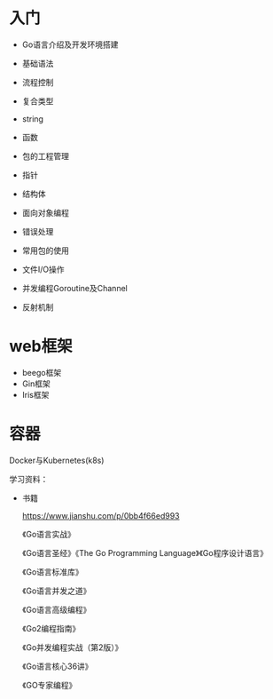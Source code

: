 # 入门

- Go语言介绍及开发环境搭建   

- 基础语法   

- 流程控制   

- 复合类型   

- string  

- 函数    

- 包的工程管理   

- 指针   

- 结构体   

- 面向对象编程   

- 错误处理   

- 常用包的使用 

- 文件I/O操作   

- 并发编程Goroutine及Channel   

- 反射机制   



# web框架

- beego框架
- Gin框架
- Iris框架



# 容器

Docker与Kubernetes(k8s)





学习资料：

- 书籍

  <https://www.jianshu.com/p/0bb4f66ed993>

  《Go语言实战》

  《Go语言圣经》《The Go Programming Language》《Go程序设计语言》

  《Go语言标准库》

  《Go语言并发之道》

  《Go语言高级编程》

  《Go2编程指南》

  《Go并发编程实战（第2版）》

  《Go语言核心36讲》

  《GO专家编程》